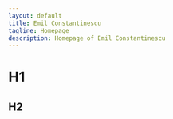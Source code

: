 ```yaml
---
layout: default
title: Emil Constantinescu
tagline: Homepage
description: Homepage of Emil Constantinescu
---
```


# H1

## H2


